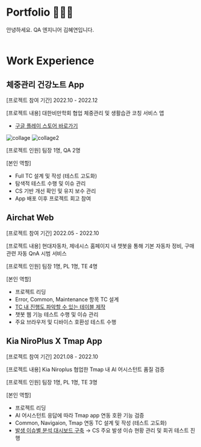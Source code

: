 # Portfolio 💁🏻‍♀️
안녕하세요. QA 엔지니어 김혜연입니다.
<br></br>

# Work Experience

## 체중관리 건강노트 App

[프로젝트 참여 기간] 2022.10 - 2022.12

[프로젝트 내용] 대한비만학회 협업 체중관리 및 생활습관 코칭 서비스 앱 

- [구글 플레이 스토어 바로가기](https://play.google.com/store/apps/details?id=net.huray.ksso)

![collage](https://user-images.githubusercontent.com/121289071/211623505-19afb943-58d8-44f2-b2f8-91229d88e4fb.png)
![collage2](https://user-images.githubusercontent.com/121289071/211623515-d20e47ec-54bb-4606-b57d-5bcf8ef54fa2.png)

[프로젝트 인원] 팀장 1명, QA 2명

[본인 역할]
- Full TC 설계 및 작성 (테스트 고도화)
- 탐색적 테스트 수행 및 이슈 관리
- CS 기반 개선 확인 및 유지 보수 관리
- App 배포 이후 프로젝트 회고 참여



## Airchat Web


[프로젝트 참여 기간] 2022.05 - 2022.10

[프로젝트 내용] 현대자동차, 제네시스 홈페이지 내 챗봇을 통해 기본 자동차 정비, 구매관련 자동 QnA 시범 서비스

[프로젝트 인원] 팀장 1명, PL 1명, TE 4명

[본인 역할]
- 프로젝트 리딩
- Error, Common, Maintenance 항목 TC 설계
- [TC 내 진행도 파악할 수 있는 테이블 제작](https://github.com/heeye-log/heeye-log/blob/main/%ED%8F%AC%ED%8A%B8%ED%8F%B4%EB%A6%AC%EC%98%A4/%EC%82%B0%EC%B6%9C%EB%AC%BC/Progress%20Table.md)
- 챗봇 웹 기능 테스트 수행 및 이슈 관리
- 주요 브라우저 및 디바이스 호환성 테스트 수행


## Kia NiroPlus X Tmap App

[프로젝트 참여 기간] 2021.08 - 2022.10

[프로젝트 내용] Kia Niroplus 협업한 Tmap 내 AI 어시스턴트 품질 검증

[프로젝트 인원] 팀장 1명, PL 1명, TE 3명

[본인 역할]
- 프로젝트 리딩
- AI 어시스턴트 응답에 따라 Tmap app 연동 호환 기능 검증
- Common, Navigaion, Tmap 연동 TC 설계 및 작성 (테스트 고도화)
- [발생 이슈별 분석 대시보드 구축](https://github.com/heeye-log/heeye-log/blob/main/%ED%8F%AC%ED%8A%B8%ED%8F%B4%EB%A6%AC%EC%98%A4/%EC%82%B0%EC%B6%9C%EB%AC%BC/Issue_Dashboard.md) → CS 주요 발생 이슈 현황 관리 및 회귀 테스트 진행
